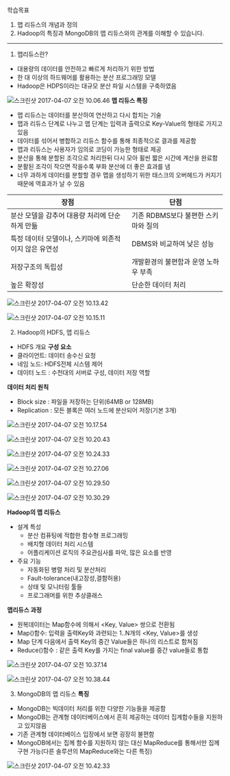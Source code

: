 학습목표
1. 맵 리듀스의 개념과 정의
2. Hadoop의 특징과 MongoDB의 맵 리듀스와의 관계를 이해할 수 있습니다.
----

1. 맵리듀스란?
  - 대용량의 데이터를 안전하고 빠르게 처리하기 위한 방법
  - 한 대 이상의 하드웨어를 활용하는 분산 프로그래밍 모델
  - Hadoop은 HDPS이라는 대규모 분산 파일 시스템을 구축하였음


![스크린샷 2017-04-07 오전 10.06.46](http://i.imgur.com/TH870mJ.png)
  **맵 리듀스 특징**
  - 맵 리듀스는 데이터를 분산하여 연산하고 다시 합치는 기술
  - 맵과 리듀스 단계로 나누고 맵 단계는 입력과 출력으로 Key-Value의 형태로 가지고 있음
  - 데이터를 섞어서 병합하고 리듀스 함수를 통해 최종적으로 결과를 제공함
  - 맵과 리듀스는 사용자가 임의로 코딩이 가능한 형태로 제공
  - 분산을 통해 분할된 조각으로 처리한뒤 다시 모아 휠씬 짧은 시간에 계산을 완료함
  - 분활된 조각이 작으면 작을수록 부화 분산에 더 좋은 효과를 냄
  - 너무 과하게 데이터를 분할할 경우 맵을 생성하기 위한 태스크의 오버헤드가 커지기 때문에 역효과가 날 수 있음

  |장점|단점|
  ---|---
   분산 모델을 감추어 대용량 처리에 단순하게 만듦 | 기존 RDBMS보다 불편한 스키마와 질의
   특정 데이터 모델이나, 스키마에 외존적이지 않은 유연성 | DBMS와 비교하여 낮은 성능
   저장구조의 독립성 | 개발환경의 불편함과 운영 노하우 부족
   높은 확장성 | 단순한 데이터 처리

   ![스크린샷 2017-04-07 오전 10.13.42](http://i.imgur.com/Bz8nQjj.png)

   ![스크린샷 2017-04-07 오전 10.15.11](http://i.imgur.com/xMXXd6u.png)

2. Hadoop의 HDFS, 맵 리듀스
  - HDFS 개요
  **구성 요소**
  - 클라이언트: 데이터 송수신 요청
  - 네임 노드: HDFS전체 시스템 제어
  - 데이터 노드 : 수천대의 서버로 구성, 데이터 저장 역할

  **데이터 처리 원칙**
  - Block size : 파일을 저장하는 단위(64MB or 128MB)
  - Replication : 모든 블록은 여러 노드에 분산되어 저장(기본 3개)

![스크린샷 2017-04-07 오전 10.17.54](http://i.imgur.com/233Tusg.png)

![스크린샷 2017-04-07 오전 10.20.43](http://i.imgur.com/Zll5pKk.png)

![스크린샷 2017-04-07 오전 10.24.33](http://i.imgur.com/qaR9DSa.png)

![스크린샷 2017-04-07 오전 10.27.06](http://i.imgur.com/k1A4zVO.png)

![스크린샷 2017-04-07 오전 10.29.50](http://i.imgur.com/B0LPNMi.png)

![스크린샷 2017-04-07 오전 10.30.29](http://i.imgur.com/YwcOwEl.png)

**Hadoop의 맵 리듀스**
- 설계 특성
    - 분산 컴퓨팅에 적합한 함수형 프로그래밍
    - 배치형 데이터 처리 시스템
    - 어플리케이션 로직의 주요관심사를 파악, 많은 요소를 반영
- 주요 기능
    - 자동화된 병렬 처리 및 분산처리
    - Fault-tolerance(내고장성,결함허용)
    - 상태 및 모니터링 툴들
    - 프로그래머를 위한 추상클래스

**맵리듀스 과정**
  - 원복데이터는 Map함수에 의해서 <Key, Value> 쌍으로 전환됨
  - Map()함수: 입력을 출력Key와 과련되는 1..N개의 <Key, Value>를 생성
  - Map 단계 다음에서 출력 Key의 중간 Value들은 하나의 리스트로 함쳐짐
  - Reduce()함수 : 같은 출력 Key를 가지는 final value를 중간 value들로 통합

![스크린샷 2017-04-07 오전 10.37.14](http://i.imgur.com/Ik9Bmji.png)


![스크린샷 2017-04-07 오전 10.38.44](http://i.imgur.com/yLVI6ek.png)

3. MongoDB의 맵 리듀스
**특징**
- MongoDB는 빅데이터 처리를 위한 다양한 기능들을 제공함
- MongoDB는 관계형 데이터베이스에서 흔히 제공하는 데이터 집계합수들을 지원하고 있지않음
- 기존 관계형 데이터베이스 입장에서 보면 굉장히 불편함
- MongoDB에서는 집께 함수를 지원하지 않는 대신 MapReduce를 통해서만 집께 구현 가능(다른 솔루션의 MapReduce와는 다른 특징)

![스크린샷 2017-04-07 오전 10.42.33](http://i.imgur.com/JH6q8IF.png)
